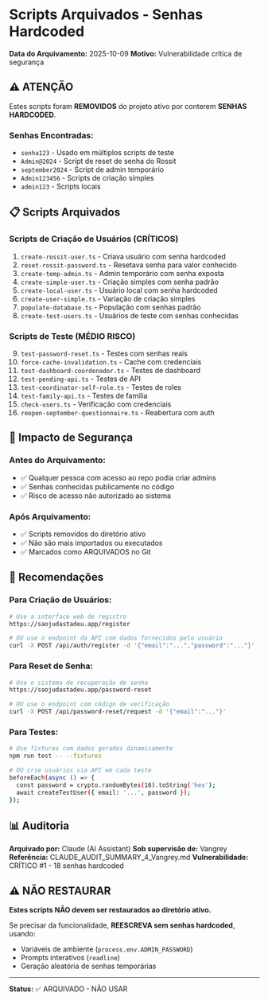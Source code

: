 # Scripts Arquivados - Senhas Hardcoded

**Data do Arquivamento:** 2025-10-09
**Motivo:** Vulnerabilidade crítica de segurança

## ⚠️ ATENÇÃO

Estes scripts foram **REMOVIDOS** do projeto ativo por conterem **SENHAS HARDCODED**.

### Senhas Encontradas:
- `senha123` - Usado em múltiplos scripts de teste
- `Admin@2024` - Script de reset de senha do Rossit
- `september2024` - Script de admin temporário
- `Admin123456` - Scripts de criação simples
- `admin123` - Scripts locais

## 📋 Scripts Arquivados

### Scripts de Criação de Usuários (CRÍTICOS)
1. `create-rossit-user.ts` - Criava usuário com senha hardcoded
2. `reset-rossit-password.ts` - Resetava senha para valor conhecido
3. `create-temp-admin.ts` - Admin temporário com senha exposta
4. `create-simple-user.ts` - Criação simples com senha padrão
5. `create-local-user.ts` - Usuário local com senha hardcoded
6. `create-user-simple.ts` - Variação de criação simples
7. `populate-database.ts` - População com senhas padrão
8. `create-test-users.ts` - Usuários de teste com senhas conhecidas

### Scripts de Teste (MÉDIO RISCO)
9. `test-password-reset.ts` - Testes com senhas reais
10. `force-cache-invalidation.ts` - Cache com credenciais
11. `test-dashboard-coordenador.ts` - Testes de dashboard
12. `test-pending-api.ts` - Testes de API
13. `test-coordinator-self-role.ts` - Testes de roles
14. `test-family-api.ts` - Testes de família
15. `check-users.ts` - Verificação com credenciais
16. `reopen-september-questionnaire.ts` - Reabertura com auth

## 🚨 Impacto de Segurança

### Antes do Arquivamento:
- ✅ Qualquer pessoa com acesso ao repo podia criar admins
- ✅ Senhas conhecidas publicamente no código
- ✅ Risco de acesso não autorizado ao sistema

### Após Arquivamento:
- ✅ Scripts removidos do diretório ativo
- ✅ Não são mais importados ou executados
- ✅ Marcados como ARQUIVADOS no Git

## 🔐 Recomendações

### Para Criação de Usuários:
```bash
# Use a interface web de registro
https://saojudastadeu.app/register

# OU use o endpoint da API com dados fornecidos pelo usuário
curl -X POST /api/auth/register -d '{"email":"...","password":"..."}'
```

### Para Reset de Senha:
```bash
# Use o sistema de recuperação de senha
https://saojudastadeu.app/password-reset

# OU use o endpoint com código de verificação
curl -X POST /api/password-reset/request -d '{"email":"..."}'
```

### Para Testes:
```bash
# Use fixtures com dados gerados dinamicamente
npm run test -- --fixtures

# OU crie usuários via API em cada teste
beforeEach(async () => {
  const password = crypto.randomBytes(16).toString('hex');
  await createTestUser({ email: '...', password });
});
```

## 📊 Auditoria

**Arquivado por:** Claude (AI Assistant)
**Sob supervisão de:** Vangrey
**Referência:** CLAUDE_AUDIT_SUMMARY_4_Vangrey.md
**Vulnerabilidade:** CRÍTICO #1 - 18 senhas hardcoded

## ⚠️ NÃO RESTAURAR

**Estes scripts NÃO devem ser restaurados ao diretório ativo.**

Se precisar da funcionalidade, **REESCREVA sem senhas hardcoded**, usando:
- Variáveis de ambiente (`process.env.ADMIN_PASSWORD`)
- Prompts interativos (`readline`)
- Geração aleatória de senhas temporárias

---

**Status:** ✅ ARQUIVADO - NÃO USAR
